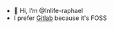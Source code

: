 - 👋 Hi, I’m @Inlife-raphael
- I prefer [Gitlab](https://gitlab.com/charlubermensch) because it's FOSS
